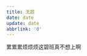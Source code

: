 ```yaml
---
title: 无题
date: date
update: date
abbrlink: '0'
---
```


<div class="aplayer no-destroy" data-id="1441758494" data-server="netease" data-type="song"  data-autoplay="true" data-lrcType="-1"> </div>

累累累烦烦烦这碧班真不想上啊